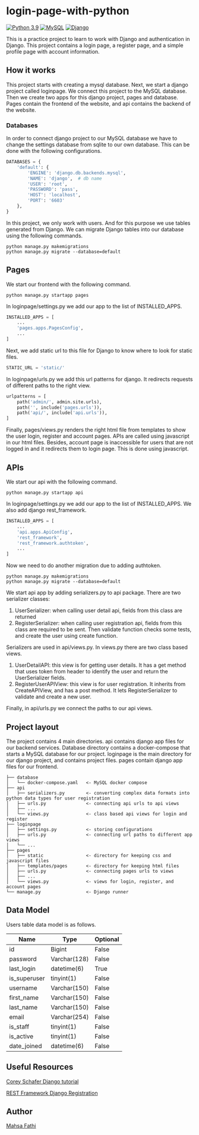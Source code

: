 # login-page-with-python

[![Python 3.9](https://img.shields.io/badge/Python-3.9-green.svg)](https://shields.io/)
[![MySQL](https://img.shields.io/badge/MySQL-8.0-6082B6)](https://shields.io/)
[![Django](https://img.shields.io/badge/Django-4.2-355E3B)](https://shields.io/)

This is a practice project to learn to work with Django and authentication in Django. This project contains a login page, a register page, and a simple profile page with account information.

## How it works

This project starts with creating a mysql database. Next, we start a django project called loginpage. 
We connect this project to the MySQL database. Then we create two apps for this django project, pages and database.
Pages contain the frontend of the website, and api contains the backend of the website.

### Databases

In order to connect django project to our MySQL database we have to change the settings database from sqlite to our own database.
This can be done with the following configurations.

```python
DATABASES = {
    'default': {
        'ENGINE': 'django.db.backends.mysql',
        'NAME': 'django',  # db name
        'USER': 'root',
        'PASSWORD': 'pass',
        'HOST': 'localhost',
        'PORT': '6603'
    },
}
```

In this project, we only work with users. And for this purpose we use tables generated from Django.
We can migrate Django tables into our database using the following commands.

```shell
python manage.py makemigrations
python manage.py migrate --database=default
```

## Pages

We start our frontend with the following command.

```shell
python manage.py startapp pages
```

In loginpage/settings.py we add our app to the list of INSTALLED_APPS.

```python
INSTALLED_APPS = [
    ...
    'pages.apps.PagesConfig',
    ...
]
```
Next, we add static url to this file for Django to know where to look for static files.

```python
STATIC_URL = 'static/'
```

In loginpage/urls.py we add this url patterns for django. It redirects requests of different paths to the right view.

```python
urlpatterns = [
    path('admin/', admin.site.urls),
    path('', include('pages.urls')),
    path('api/', include('api.urls')),
]
```
Finally, pages/views.py renders the right html file from templates to show the user login, register and account pages.
APIs are called using javascript in our html files. 
Besides, account page is inaccessible for users that are not logged in and it redirects them to login page. This is done
using javascript.

## APIs

We start our api with the following command.

```shell
python manage.py startapp api
```

In loginpage/settings.py we add our app to the list of INSTALLED_APPS. We also add django rest_framework.

```python
INSTALLED_APPS = [
    ...
    'api.apps.ApiConfig',
    'rest_framework',
    'rest_framework.authtoken',
    ...
]
```
Now we need to do another migration due to adding authtoken.

```shell
python manage.py makemigrations
python manage.py migrate --database=default
```

We start api app by adding serializers.py to api package. There are two serializer classes:
1. UserSerializer: when calling user detail api, fields from this class are returned
2. RegisterSerializer: when calling user registration api, fields from this class are required to be sent. Then validate function checks some tests, and create the user using create function.

Serializers are used in api/views.py. In views.py there are two class based views.
1. UserDetailAPI: this view is for getting user details. It has a get method that uses token from header to identify the user and return the UserSerializer fields.
2. RegisterUserAPIView: this view is for user registration. It inherits from CreateAPIView, and has a post method. It lets RegisterSerializer to validate and create a new user.

Finally, in api/urls.py we connect the paths to our api views.

## Project layout

The project contains 4 main directories. 
api contains django app files for our backend services.
Database directory contains a docker-compose that starts a MySQL database for our project.
loginpage is the main directory for our django project, and contains project files.
pages contain django app files for our frontend.

```text
├── database
│   └── docker-compose.yaml   <- MySQL docker compose
├── api
│   ├── serializers.py        <- converting complex data formats into python data types for user registration
│   ├── urls.py               <- connecting api urls to api views
│   ├── ...
│   └── views.py              <- class based api views for login and register
├── loginpage
│   ├── settings.py           <- storing configurations
│   ├── urls.py               <- connecting url paths to different app views
│   └── ...
├── pages
│   ├── static                <- directory for keeping css and javascript files
│   ├── templates/pages       <- directory for keeping html files
│   ├── urls.py               <- connecting pages urls to views
│   ├── ...
│   └── views.py              <- views for login, register, and account pages
└── manage.py                 <- Django runner
```

## Data Model

Users table data model is as follows.

| Name         | Type         | Optional |
|--------------|--------------|----------|
| id           | Bigint       | False    |
| password     | Varchar(128) | False    |
| last_login   | datetime(6)  | True     |
| is_superuser | tinyint(1)   | False    |
| username     | Varchar(150) | False    |
| first_name   | Varchar(150) | False    |
| last_name    | Varchar(150) | False    |
| email        | Varchar(254) | False    |
| is_staff     | tinyint(1)   | False    |
| is_active    | tinyint(1)   | False    |
| date_joined  | datetime(6)  | False    |

## Useful Resources

[Corey Schafer Django tutorial](https://www.youtube.com/playlist?list=PL-osiE80TeTtoQCKZ03TU5fNfx2UY6U4p)

[REST Framework Django Registration](https://www.codersarts.com/post/how-to-create-register-and-login-api-using-django-rest-framework-and-token-authentication)


## Author

[Mahsa Fathi](https://www.linkedin.com/in/mahsa-fathi-68216112b/)
